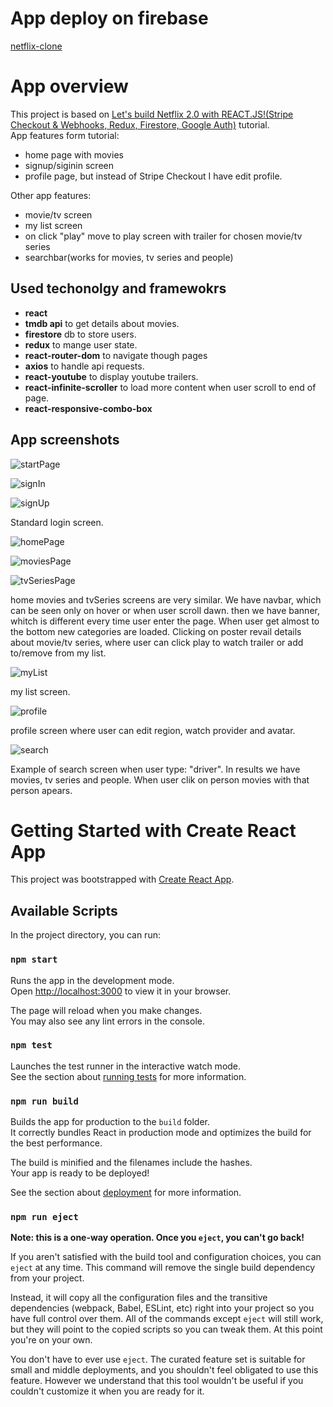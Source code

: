 # App deploy on firebase

[netflix-clone](https://netflix-clone-2910e.firebaseapp.com/)

# App overview

This project is based on [Let's build Netflix 2.0 with REACT.JS!(Stripe Checkout & Webhooks, Redux, Firestore, Google Auth)](https://www.youtube.com/watch?v=HW5roUF2RLg&t) tutorial. <br />
App features form tutorial:
- home page with movies
- signup/siginin screen
- profile page, but instead of Stripe Checkout I have edit profile.

Other app features:
- movie/tv screen
- my list screen
- on click "play" move to play screen with trailer for chosen movie/tv series
- searchbar(works for movies, tv series and people)

## Used techonolgy and framewokrs

- **react**
- **tmdb api** to get details about movies.
- **firestore** db to store users.
- **redux** to mange user state.
- **react-router-dom** to navigate though pages
- **axios** to handle api requests.
- **react-youtube** to display youtube trailers.
- **react-infinite-scroller** to load more content when user scroll to end of page.
- **react-responsive-combo-box**   

## App screenshots

![startPage](/screenshots/startPage.png)

![signIn](/screenshots/signIn.png)

![signUp](/screenshots/signUp.png)

Standard login screen.

![homePage](/screenshots/homePage.png)

![moviesPage](/screenshots/moviesPage.png)

![tvSeriesPage](/screenshots/tvSeriesPage.png)

home movies and tvSeries screens are very similar. We have navbar, which can be seen only on hover or when user scroll dawn.
then we have banner, whitch is different every time user enter the page. When user get almost to the bottom new categories are loaded.
Clicking on poster revail details about movie/tv series, where user can click play to watch trailer or add
to/remove from my list.

![myList](/screenshots/myListPage.png)

my list screen.

![profile](/screenshots/profile.png)  

profile screen where user can edit region, watch provider and avatar.

![search](/screenshots/search.png)

Example of search screen when user type: "driver". In results we have movies, tv series and people.
When user clik on person movies with that person apears.

  

# Getting Started with Create React App

This project was bootstrapped with [Create React App](https://github.com/facebook/create-react-app).

## Available Scripts

In the project directory, you can run:

### `npm start`

Runs the app in the development mode.\
Open [http://localhost:3000](http://localhost:3000) to view it in your browser.

The page will reload when you make changes.\
You may also see any lint errors in the console.

### `npm test`

Launches the test runner in the interactive watch mode.\
See the section about [running tests](https://facebook.github.io/create-react-app/docs/running-tests) for more information.

### `npm run build`

Builds the app for production to the `build` folder.\
It correctly bundles React in production mode and optimizes the build for the best performance.

The build is minified and the filenames include the hashes.\
Your app is ready to be deployed!

See the section about [deployment](https://facebook.github.io/create-react-app/docs/deployment) for more information.

### `npm run eject`

**Note: this is a one-way operation. Once you `eject`, you can't go back!**

If you aren't satisfied with the build tool and configuration choices, you can `eject` at any time. This command will remove the single build dependency from your project.

Instead, it will copy all the configuration files and the transitive dependencies (webpack, Babel, ESLint, etc) right into your project so you have full control over them. All of the commands except `eject` will still work, but they will point to the copied scripts so you can tweak them. At this point you're on your own.

You don't have to ever use `eject`. The curated feature set is suitable for small and middle deployments, and you shouldn't feel obligated to use this feature. However we understand that this tool wouldn't be useful if you couldn't customize it when you are ready for it.
